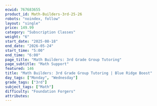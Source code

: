 ```yaml
---
ecwid: 767683655
product_id: Math-Builders-3rd-25-26
robots: "noindex, follow"
layout: "single"
price: 149.99
category: "Subscription Classes"
weight: "6"
start_date: "2025-08-18"
end_date: "2026-05-24"
start_time: "5:00"
end_time: "6:00"
page_title: "Math Builders: 3rd Grade Group Tutoring"
page_subtitle: "Math Support"
featured: 146
title: "Math Builders: 3rd Grade Group Tutoring | Blue Ridge Boost"
day_tags: ["Monday", "Wednesday"]
grade_tags: ["3rd"]
subject_tags: ["Math"]
difficulty: "Foundation Forgers"
attributes:
---
```

